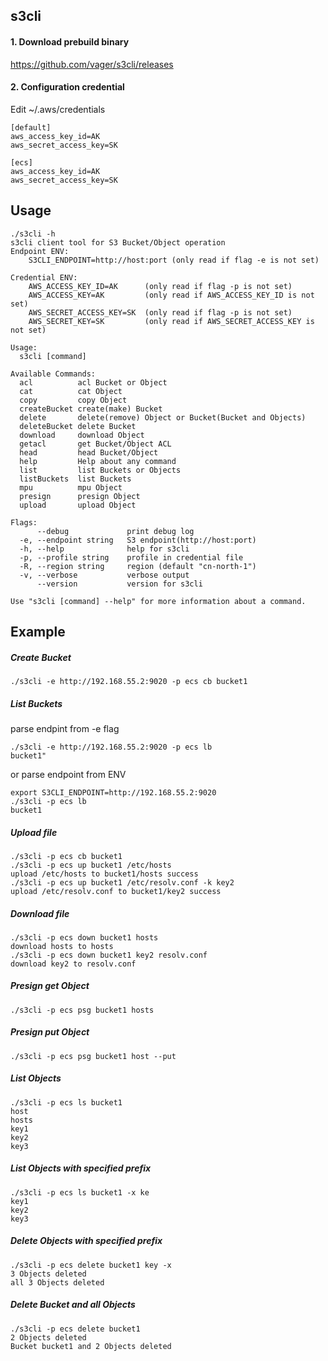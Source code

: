 ## s3cli
#### 1. Download prebuild binary
https://github.com/vager/s3cli/releases

#### 2. Configuration credential
Edit ~/.aws/credentials
```
[default]
aws_access_key_id=AK
aws_secret_access_key=SK

[ecs]
aws_access_key_id=AK
aws_secret_access_key=SK
```

## Usage
```
./s3cli -h
s3cli client tool for S3 Bucket/Object operation
Endpoint ENV:
	S3CLI_ENDPOINT=http://host:port (only read if flag -e is not set)

Credential ENV:
	AWS_ACCESS_KEY_ID=AK      (only read if flag -p is not set)
	AWS_ACCESS_KEY=AK         (only read if AWS_ACCESS_KEY_ID is not set)
	AWS_SECRET_ACCESS_KEY=SK  (only read if flag -p is not set)
	AWS_SECRET_KEY=SK         (only read if AWS_SECRET_ACCESS_KEY is not set)

Usage:
  s3cli [command]

Available Commands:
  acl          acl Bucket or Object
  cat          cat Object
  copy         copy Object
  createBucket create(make) Bucket
  delete       delete(remove) Object or Bucket(Bucket and Objects)
  deleteBucket delete Bucket
  download     download Object
  getacl       get Bucket/Object ACL
  head         head Bucket/Object
  help         Help about any command
  list         list Buckets or Objects
  listBuckets  list Buckets
  mpu          mpu Object
  presign      presign Object
  upload       upload Object

Flags:
      --debug             print debug log
  -e, --endpoint string   S3 endpoint(http://host:port)
  -h, --help              help for s3cli
  -p, --profile string    profile in credential file
  -R, --region string     region (default "cn-north-1")
  -v, --verbose           verbose output
      --version           version for s3cli

Use "s3cli [command] --help" for more information about a command.
```

## Example
##### Create Bucket
```
./s3cli -e http://192.168.55.2:9020 -p ecs cb bucket1
```

##### List Buckets
parse endpint from -e flag  
```
./s3cli -e http://192.168.55.2:9020 -p ecs lb
bucket1"
```
or parse endpoint from ENV  
```
export S3CLI_ENDPOINT=http://192.168.55.2:9020
./s3cli -p ecs lb
bucket1
```

##### Upload file
```
./s3cli -p ecs cb bucket1
./s3cli -p ecs up bucket1 /etc/hosts
upload /etc/hosts to bucket1/hosts success
./s3cli -p ecs up bucket1 /etc/resolv.conf -k key2
upload /etc/resolv.conf to bucket1/key2 success
```

##### Download file
```
./s3cli -p ecs down bucket1 hosts
download hosts to hosts
./s3cli -p ecs down bucket1 key2 resolv.conf
download key2 to resolv.conf
```

##### Presign get Object
```
./s3cli -p ecs psg bucket1 hosts
```

##### Presign put Object 
```
./s3cli -p ecs psg bucket1 host --put
```

##### List Objects
```
./s3cli -p ecs ls bucket1
host
hosts
key1
key2
key3
```

##### List Objects with specified prefix
```
./s3cli -p ecs ls bucket1 -x ke
key1
key2
key3
```

##### Delete Objects with specified prefix
```
./s3cli -p ecs delete bucket1 key -x
3 Objects deleted
all 3 Objects deleted
```

##### Delete Bucket and all Objects
```
./s3cli -p ecs delete bucket1
2 Objects deleted
Bucket bucket1 and 2 Objects deleted
```